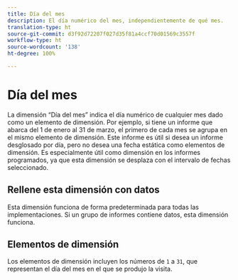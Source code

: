 ```yaml
---
title: Día del mes
description: El día numérico del mes, independientemente de qué mes.
translation-type: ht
source-git-commit: d3f92d72207f027d35f81a4ccf70d01569c3557f
workflow-type: ht
source-wordcount: '138'
ht-degree: 100%

---
```



# Día del mes

La dimensión “Día del mes” indica el día numérico de cualquier mes dado como un elemento de dimensión. Por ejemplo, si tiene un informe que abarca del 1 de enero al 31 de marzo, el primero de cada mes se agrupa en el mismo elemento de dimensión. Este informe es útil si desea un informe desglosado por día, pero no desea una fecha estática como elementos de dimensión. Es especialmente útil como dimensión en los informes programados, ya que esta dimensión se desplaza con el intervalo de fechas seleccionado.

## Rellene esta dimensión con datos

Esta dimensión funciona de forma predeterminada para todas las implementaciones. Si un grupo de informes contiene datos, esta dimensión funciona.

## Elementos de dimensión

Los elementos de dimensión incluyen los números de `1` a `31`, que representan el día del mes en el que se produjo la visita.
